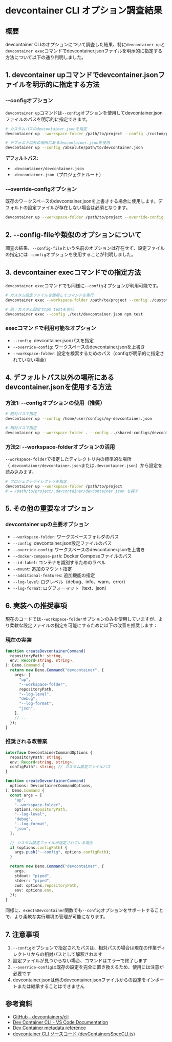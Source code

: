 # devcontainer CLI オプション調査結果

## 概要

devcontainer
CLIのオプションについて調査した結果、特に`devcontainer up`と`devcontainer exec`コマンドでdevcontainer.jsonファイルを明示的に指定する方法について以下の通り判明しました。

## 1. devcontainer upコマンドでdevcontainer.jsonファイルを明示的に指定する方法

### --configオプション

`devcontainer up`コマンドは`--config`オプションを使用してdevcontainer.jsonファイルのパスを明示的に指定できます。

```bash
# カスタムパスのdevcontainer.jsonを指定
devcontainer up --workspace-folder /path/to/project --config ./custom/path/devcontainer.json

# デフォルト以外の場所にあるdevcontainer.jsonを使用
devcontainer up --config /absolute/path/to/devcontainer.json
```

**デフォルトパス:**

- `.devcontainer/devcontainer.json`
- `.devcontainer.json`（プロジェクトルート）

### --override-configオプション

既存のワークスペースのdevcontainer.jsonを上書きする場合に使用します。デフォルトの設定ファイルが存在しない場合は必須となります。

```bash
devcontainer up --workspace-folder /path/to/project --override-config ./override/devcontainer.json
```

## 2. --config-fileや類似のオプションについて

調査の結果、`--config-file`という名前のオプションは存在せず、設定ファイルの指定には`--config`オプションを使用することが判明しました。

## 3. devcontainer execコマンドでの指定方法

`devcontainer exec`コマンドでも同様に`--config`オプションが利用可能です。

```bash
# カスタム設定ファイルを使用してコマンドを実行
devcontainer exec --workspace-folder /path/to/project --config ./custom/devcontainer.json <command>

# 例：カスタム設定でnpm testを実行
devcontainer exec --config ./test/devcontainer.json npm test
```

### execコマンドで利用可能なオプション

- `--config`: devcontainer.jsonパスを指定
- `--override-config`: ワークスペースのdevcontainer.jsonを上書き
- `--workspace-folder`:
  設定を検索するためのパス（configが明示的に指定されていない場合）

## 4. デフォルトパス以外の場所にあるdevcontainer.jsonを使用する方法

### 方法1: --configオプションの使用（推奨）

```bash
# 絶対パスで指定
devcontainer up --config /home/user/configs/my-devcontainer.json

# 相対パスで指定
devcontainer up --workspace-folder . --config ../shared-configs/devcontainer.json
```

### 方法2: --workspace-folderオプションの活用

`--workspace-folder`で指定したディレクトリ内の標準的な場所（`.devcontainer/devcontainer.json`または`.devcontainer.json`）から設定を読み込みます。

```bash
# プロジェクトディレクトリを指定
devcontainer up --workspace-folder /path/to/project
# → /path/to/project/.devcontainer/devcontainer.json を探す
```

## 5. その他の重要なオプション

### devcontainer upの主要オプション

- `--workspace-folder`: ワークスペースフォルダのパス
- `--config`: devcontainer.json設定ファイルのパス
- `--override-config`: ワークスペースのdevcontainer.jsonを上書き
- `--docker-compose-path`: Docker Composeファイルのパス
- `--id-label`: コンテナを識別するためのラベル
- `--mount`: 追加のマウント指定
- `--additional-features`: 追加機能の指定
- `--log-level`: ログレベル（debug、info、warn、error）
- `--log-format`: ログフォーマット（text、json）

## 6. 実装への推奨事項

現在のコードでは`--workspace-folder`オプションのみを使用していますが、より柔軟な設定ファイルの指定を可能にするために以下の改善を推奨します：

### 現在の実装

```typescript
function createDevcontainerCommand(
  repositoryPath: string,
  env: Record<string, string>,
): Deno.Command {
  return new Deno.Command("devcontainer", {
    args: [
      "up",
      "--workspace-folder",
      repositoryPath,
      "--log-level",
      "debug",
      "--log-format",
      "json",
    ],
    // ...
  });
}
```

### 推奨される改善案

```typescript
interface DevcontainerCommandOptions {
  repositoryPath: string;
  env: Record<string, string>;
  configPath?: string; // カスタム設定ファイルパス
}

function createDevcontainerCommand(
  options: DevcontainerCommandOptions,
): Deno.Command {
  const args = [
    "up",
    "--workspace-folder",
    options.repositoryPath,
    "--log-level",
    "debug",
    "--log-format",
    "json",
  ];

  // カスタム設定ファイルが指定されている場合
  if (options.configPath) {
    args.push("--config", options.configPath);
  }

  return new Deno.Command("devcontainer", {
    args,
    stdout: "piped",
    stderr: "piped",
    cwd: options.repositoryPath,
    env: options.env,
  });
}
```

同様に、`execInDevcontainer`関数でも`--config`オプションをサポートすることで、より柔軟な実行環境の管理が可能になります。

## 7. 注意事項

1. `--config`オプションで指定されたパスは、相対パスの場合は現在の作業ディレクトリからの相対パスとして解釈されます
2. 設定ファイルが見つからない場合、コマンドはエラーで終了します
3. `--override-config`は既存の設定を完全に置き換えるため、使用には注意が必要です
4. devcontainer.jsonは他のdevcontainer.jsonファイルからの設定をインポートまたは継承することはできません

## 参考資料

- [GitHub - devcontainers/cli](https://github.com/devcontainers/cli)
- [Dev Container CLI - VS Code Documentation](https://code.visualstudio.com/docs/devcontainers/devcontainer-cli)
- [Dev Container metadata reference](https://containers.dev/implementors/json_reference/)
- [devcontainer CLI ソースコード (devContainersSpecCLI.ts)](https://github.com/devcontainers/cli/blob/main/src/spec-node/devContainersSpecCLI.ts)
